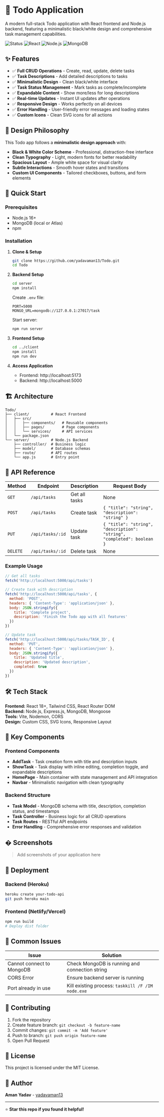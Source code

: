 # 📝 Todo Application

A modern full-stack Todo application with React frontend and Node.js backend, featuring a minimalistic black/white design and comprehensive task management capabilities.

![Status](https://img.shields.io/badge/Status-Complete-brightgreen) ![React](https://img.shields.io/badge/React-18+-blue) ![Node.js](https://img.shields.io/badge/Node.js-16+-green) ![MongoDB](https://img.shields.io/badge/MongoDB-Latest-darkgreen)

## ✨ Features

- ✅ **Full CRUD Operations** - Create, read, update, delete tasks
- ✅ **Task Descriptions** - Add detailed descriptions to tasks
- ✅ **Minimalistic Design** - Clean black/white interface
- ✅ **Task Status Management** - Mark tasks as complete/incomplete
- ✅ **Expandable Content** - Show more/less for long descriptions
- ✅ **Real-time Updates** - Instant UI updates after operations
- ✅ **Responsive Design** - Works perfectly on all devices
- ✅ **Error Handling** - User-friendly error messages and loading states
- ✅ **Custom Icons** - Clean SVG icons for all actions

## 🎨 Design Philosophy

This Todo app follows a **minimalistic design approach** with:
- **Black & White Color Scheme** - Professional, distraction-free interface
- **Clean Typography** - Light, modern fonts for better readability  
- **Spacious Layout** - Ample white space for visual clarity
- **Subtle Interactions** - Smooth hover states and transitions
- **Custom UI Components** - Tailored checkboxes, buttons, and form elements

## 🚀 Quick Start

### Prerequisites
- Node.js 16+
- MongoDB (local or Atlas)
- npm

### Installation

1. **Clone & Setup**
   ```bash
   git clone https://github.com/yadavaman13/Todo.git
   cd Todo
   ```

2. **Backend Setup**
   ```bash
   cd server
   npm install
   ```
   
   Create `.env` file:
   ```env
   PORT=5000
   MONGO_URL=mongodb://127.0.0.1:27017/task
   ```
   
   Start server:
   ```bash
   npm run server
   ```

3. **Frontend Setup**
   ```bash
   cd ../client
   npm install
   npm run dev
   ```

4. **Access Application**
   - Frontend: http://localhost:5173
   - Backend: http://localhost:5000

## 🏗️ Architecture

```
Todo/
├── client/          # React Frontend
│   ├── src/
│   │   ├── components/   # Reusable components
│   │   ├── pages/        # Page components
│   │   └── services/     # API services
│   └── package.json
└── server/          # Node.js Backend
    ├── controller/  # Business logic
    ├── model/       # Database schemas
    ├── route/       # API routes
    └── app.js       # Entry point
```

## 🔌 API Reference

| Method | Endpoint | Description | Request Body |
|--------|----------|-------------|---------------|
| `GET` | `/api/tasks` | Get all tasks | None |
| `POST` | `/api/tasks` | Create task | `{ "title": "string", "description": "string" }` |
| `PUT` | `/api/tasks/:id` | Update task | `{ "title": "string", "description": "string", "completed": boolean }` |
| `DELETE` | `/api/tasks/:id` | Delete task | None |

### Example Usage
```javascript
// Get all tasks
fetch('http://localhost:5000/api/tasks')

// Create task with description
fetch('http://localhost:5000/api/tasks', {
  method: 'POST',
  headers: { 'Content-Type': 'application/json' },
  body: JSON.stringify({ 
    title: 'Complete project', 
    description: 'Finish the Todo app with all features' 
  })
})

// Update task
fetch('http://localhost:5000/api/tasks/TASK_ID', {
  method: 'PUT',
  headers: { 'Content-Type': 'application/json' },
  body: JSON.stringify({ 
    title: 'Updated title',
    description: 'Updated description',
    completed: true 
  })
})
```

## 🛠️ Tech Stack

**Frontend:** React 18+, Tailwind CSS, React Router DOM  
**Backend:** Node.js, Express.js, MongoDB, Mongoose  
**Tools:** Vite, Nodemon, CORS  
**Design:** Custom CSS, SVG Icons, Responsive Layout

## 🎯 Key Components

### Frontend Components
- **AddTask** - Task creation form with title and description inputs
- **ShowTask** - Task display with inline editing, completion toggle, and expandable descriptions
- **HomePage** - Main container with state management and API integration
- **Navbar** - Minimalistic navigation with clean typography

### Backend Structure
- **Task Model** - MongoDB schema with title, description, completion status, and timestamps
- **Task Controller** - Business logic for all CRUD operations
- **Task Routes** - RESTful API endpoints
- **Error Handling** - Comprehensive error responses and validation

## � Screenshots

> Add screenshots of your application here

## 🚀 Deployment

### Backend (Heroku)
```bash
heroku create your-todo-api
git push heroku main
```

### Frontend (Netlify/Vercel)
```bash
npm run build
# Deploy dist folder
```

## 🐛 Common Issues

| Issue | Solution |
|-------|----------|
| Cannot connect to MongoDB | Check MongoDB is running and connection string |
| CORS Error | Ensure backend server is running |
| Port already in use | Kill existing process: `taskkill /F /IM node.exe` |

## 🤝 Contributing

1. Fork the repository
2. Create feature branch: `git checkout -b feature-name`
3. Commit changes: `git commit -m 'Add feature'`
4. Push to branch: `git push origin feature-name`
5. Open Pull Request

## 📄 License

This project is licensed under the MIT License.

## 👤 Author

**Aman Yadav** - [yadavaman13](https://github.com/yadavaman13)

---

⭐ **Star this repo if you found it helpful!**
